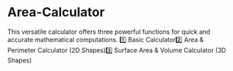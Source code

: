 # Area-Calculator
This versatile calculator offers three powerful functions for quick and accurate mathematical computations.  1️⃣ Basic Calculator2️⃣ Area &amp; Perimeter Calculator (2D Shapes)3️⃣ Surface Area &amp; Volume Calculator (3D Shapes)
